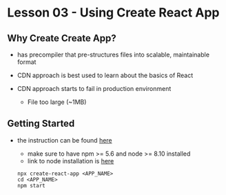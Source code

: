 # Lesson 03 - Using Create React App


## Why Create Create App?

- has precompiler that pre-structures files into scalable, maintainable format

- CDN approach is best used to learn about the basics of React
- CDN approach starts to fail in production environment
    - File too large (~1MB)


## Getting Started
- the instruction can be found [here](https://reactjs.org/docs/create-a-new-react-app.html)
    - make sure to have npm >= 5.6 and node >= 8.10 installed
    - link to node installation is [here](https://nodejs.org/en/download/)

    ```
    npx create-react-app <APP_NAME>
    cd <APP_NAME>
    npm start
    ```